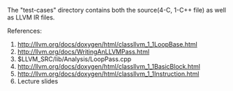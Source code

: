 The "test-cases" directory contains both the source(4-C, 1-C++ file) as well as LLVM IR files.

References:

1. http://llvm.org/docs/doxygen/html/classllvm_1_1LoopBase.html
2. http://llvm.org/docs/WritingAnLLVMPass.html
3. $LLVM_SRC/lib/Analysis/LoopPass.cpp
4. http://llvm.org/docs/doxygen/html/classllvm_1_1BasicBlock.html
5. http://llvm.org/docs/doxygen/html/classllvm_1_1Instruction.html
6. Lecture slides
